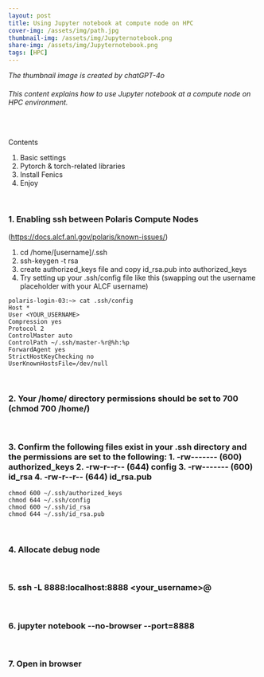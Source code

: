 ```yaml
---
layout: post
title: Using Jupyter notebook at compute node on HPC
cover-img: /assets/img/path.jpg
thumbnail-img: /assets/img/Jupyternotebook.png
share-img: /assets/img/Jupyternotebook.png
tags: [HPC]
---
```


_The thumbnail image is created by chatGPT-4o_
###### This content explains how to use Jupyter notebook at a compute node on HPC environment.
<br/>

Contents
1. Basic settings
2. Pytorch & torch-related libraries
3. Install Fenics
4. Enjoy

<br/>

### 1. Enabling ssh between Polaris Compute Nodes 
(<https://docs.alcf.anl.gov/polaris/known-issues/>)

1. cd /home/[username]/.ssh
2. ssh-keygen -t rsa
3. create authorized_keys file and copy id_rsa.pub into authorized_keys
4. Try setting up your .ssh/config file like this (swapping out the username placeholder with your ALCF username)

```
polaris-login-03:~> cat .ssh/config
Host *
User <YOUR_USERNAME>
Compression yes
Protocol 2
ControlMaster auto
ControlPath ~/.ssh/master-%r@%h:%p
ForwardAgent yes
StrictHostKeyChecking no
UserKnownHostsFile=/dev/null
```

<br/>


### 2. Your /home/<username> directory permissions should be set to 700 (chmod 700 /home/<username>)

<br/>

### 3. Confirm the following files exist in your .ssh directory and the permissions are set to the following: 1. -rw------- (600) authorized_keys 2. -rw-r--r-- (644) config 3. -rw------- (600) id_rsa 4. -rw-r--r-- (644) id_rsa.pub

```
chmod 600 ~/.ssh/authorized_keys
chmod 644 ~/.ssh/config
chmod 600 ~/.ssh/id_rsa
chmod 644 ~/.ssh/id_rsa.pub
```
<br/>

### 4. Allocate debug node

<br/>

### 5. ssh -L 8888:localhost:8888 <your_username>@<compute node>

<br/>

### 6. jupyter notebook --no-browser --port=8888

<br/>

### 7. Open in browser

<br/>
